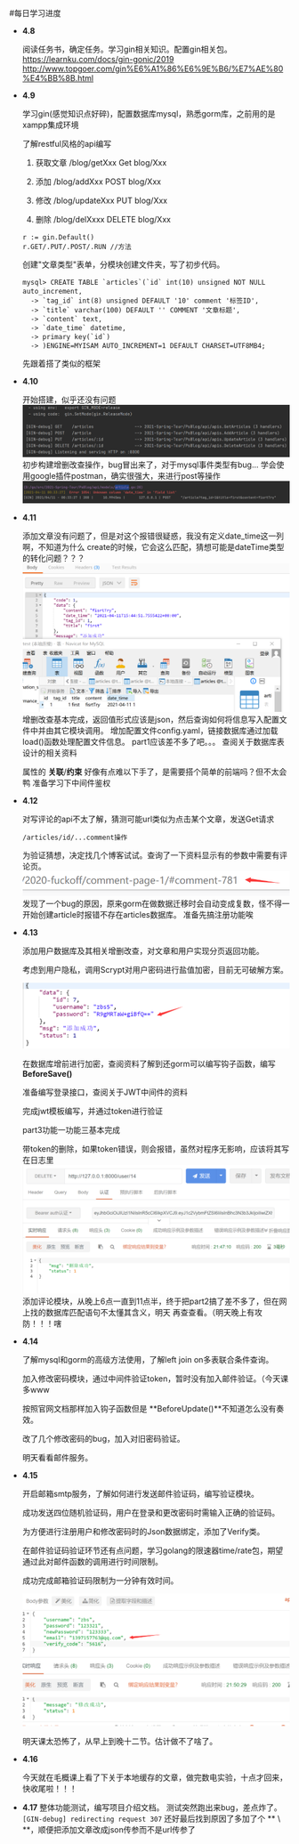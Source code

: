 #每日学习进度
- **4.8**

    阅读任务书，确定任务。学习gin相关知识。配置gin相关包。https://learnku.com/docs/gin-gonic/2019
  http://www.topgoer.com/gin%E6%A1%86%E6%9E%B6/%E7%AE%80%E4%BB%8B.html
  
- **4.9**
  
  学习gin(感觉知识点好碎)，配置数据库mysql，熟悉gorm库，之前用的是xampp集成环境

  了解restful风格的api编写
  1. 获取文章 /blog/getXxx Get blog/Xxx

  2. 添加 /blog/addXxx POST blog/Xxx

  3. 修改 /blog/updateXxx PUT blog/Xxx

  4. 删除 /blog/delXxxx DELETE blog/Xxx
  ```
  r := gin.Default()
  r.GET/.PUT/.POST/.RUN //方法
  ```
  
  创建"文章类型"表单，分模块创建文件夹，写了初步代码。
  ```
  mysql> CREATE TABLE `articles`(`id` int(10) unsigned NOT NULL auto_increment,
    -> `tag_id` int(8) unsigned DEFAULT '10' comment '标签ID',
    -> `title` varchar(100) DEFAULT '' COMMENT '文章标题',
    -> `content` text,
    -> `date_time` datetime,
    -> primary key(`id`)
    -> )ENGINE=MYISAM AUTO_INCREMENT=1 DEFAULT CHARSET=UTF8MB4;
  ```
  
  先跟着搭了类似的框架

- **4.10**
  
  开始搭建，似乎还没有问题
  ![img.png](img.png)
  初步构建增删改查操作，bug冒出来了，对于mysql事件类型有bug...
  学会使用google插件postman，确实很强大，来进行post等操作
  ![img_1.png](img_1.png)
  
- **4.11**

  添加文章没有问题了，但是对这个报错很疑惑，我没有定义date_time这一列啊，不知道为什么
  create的时候，它会这么匹配，猜想可能是dateTime类型的转化问题？？？
  ![img_2.png](img_2.png)
  增删改查基本完成，返回值形式应该是json，然后查询如何将信息写入配置文件中并由其它模块调用。
  增加配置文件config.yaml，链接数据库通过加载load()函数处理配置文件信息。
  part1应该差不多了吧。。。
  查阅关于数据库表设计的相关资料
  
  属性的 **关联**/**约束**
  好像有点难以下手了，是需要搭个简单的前端吗？但不太会鸭
  准备学习下中间件鉴权
  
- **4.12**

  对写评论的api不太了解，猜测可能url类似为点击某个文章，发送Get请求
  ```
  /articles/id/...comment操作
  ```
  为验证猜想，决定找几个博客试试。查询了一下资料显示有的参数中需要有评论页。
  ![img_3.png](img_3.png)
  发现了一个bug的原因，原来gorm在做数据迁移时会自动变成复数，怪不得一开始创建article时报错不存在articles数据库。
  准备先搞注册功能唉
  
- **4.13**

  添加用户数据库及其相关增删改查，对文章和用户实现分页返回功能。

  考虑到用户隐私，调用Scrypt对用户密码进行盐值加密，目前无可破解方案。

  ![img_4.png](img_4.png)

  在数据库增前进行加密，查阅资料了解到还gorm可以编写钩子函数，编写**BeforeSave()**

  准备编写登录接口，查阅关于JWT中间件的资料

  完成jwt模板编写，并通过token进行验证

  part3功能一功能三基本完成

  带token的删除，如果token错误，则会报错，虽然对程序无影响，应该将其写在日志里
  ![img_5.png](img_5.png)
  添加评论模块，从晚上6点一直到11点半，终于把part2搞了差不多了，但在网上找的数据库匹配语句不太懂其含义，明天 
  再查查看。（明天晚上有攻防！！！嗐
  
- **4.14**
  
  了解mysql和gorm的高级方法使用，了解left join on多表联合条件查询。

  加入修改密码模块，通过中间件验证token，暂时没有加入邮件验证。（今天课多www

  按照官网文档那样加入钩子函数但是 **BeforeUpdate()**不知道怎么没有奏效。

  改了几个修改密码的bug，加入对旧密码验证。

  明天看看邮件服务。

- **4.15**

  开启邮箱smtp服务，了解如何进行发送邮件验证码，编写验证模块。

  成功发送四位随机验证码，用户在登录和更改密码时需输入正确的验证码。

  为方便进行注册用户和修改密码时的Json数据绑定，添加了Verify类。

  在邮件验证码验证环节还有点问题，学习golang的限速器time/rate包，期望通过此对邮件函数的调用进行时间限制。

  成功完成邮箱验证码限制为一分钟有效时间。

  ![img_6.png](img_6.png)

  明天课太恐怖了，从早上到晚十二节。估计做不了啥了。

- **4.16**

  今天就在毛概课上看了下关于本地缓存的文章，做完数电实验，十点才回来，快收尾啦！！！

- **4.17**
  整体功能测试，编写项目介绍文档。
  测试突然跑出来bug，差点炸了。```[GIN-debug] redirecting request 307```
  还好最后找到原因了多加了个 ** \ **，顺便把添加文章改成json传参而不是url传参了